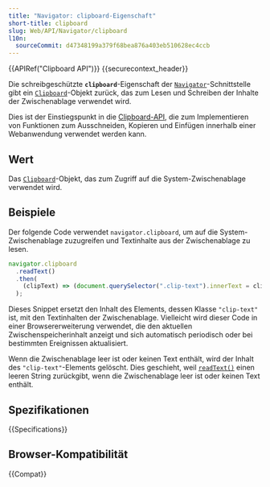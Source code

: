 ```yaml
---
title: "Navigator: clipboard-Eigenschaft"
short-title: clipboard
slug: Web/API/Navigator/clipboard
l10n:
  sourceCommit: d47348199a379f68bea876a403eb510628ec4ccb
---
```


{{APIRef("Clipboard API")}} {{securecontext_header}}

Die schreibgeschützte **`clipboard`**-Eigenschaft der [`Navigator`](/de/docs/Web/API/Navigator)-Schnittstelle gibt ein [`Clipboard`](/de/docs/Web/API/Clipboard)-Objekt zurück, das zum Lesen und Schreiben der Inhalte der Zwischenablage verwendet wird.

Dies ist der Einstiegspunkt in die [Clipboard-API](/de/docs/Web/API/Clipboard_API), die zum Implementieren von Funktionen zum Ausschneiden, Kopieren und Einfügen innerhalb einer Webanwendung verwendet werden kann.

## Wert

Das [`Clipboard`](/de/docs/Web/API/Clipboard)-Objekt, das zum Zugriff auf die System-Zwischenablage verwendet wird.

## Beispiele

Der folgende Code verwendet `navigator.clipboard`, um auf die System-Zwischenablage zuzugreifen und Textinhalte aus der Zwischenablage zu lesen.

```js
navigator.clipboard
  .readText()
  .then(
    (clipText) => (document.querySelector(".clip-text").innerText = clipText),
  );
```

Dieses Snippet ersetzt den Inhalt des Elements, dessen Klasse `"clip-text"` ist, mit den Textinhalten der Zwischenablage.
Vielleicht wird dieser Code in einer Browsererweiterung verwendet, die den aktuellen Zwischenspeicherinhalt anzeigt und sich automatisch periodisch oder bei bestimmten Ereignissen aktualisiert.

Wenn die Zwischenablage leer ist oder keinen Text enthält, wird der Inhalt des `"clip-text"`-Elements gelöscht.
Dies geschieht, weil [`readText()`](/de/docs/Web/API/Clipboard/readText) einen leeren String zurückgibt, wenn die Zwischenablage leer ist oder keinen Text enthält.

## Spezifikationen

{{Specifications}}

## Browser-Kompatibilität

{{Compat}}
